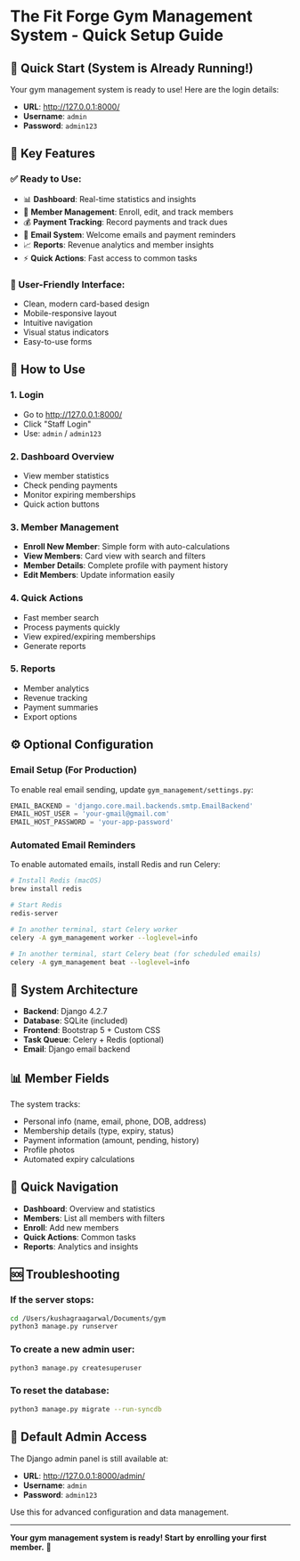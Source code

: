 # The Fit Forge Gym Management System - Quick Setup Guide

## 🚀 Quick Start (System is Already Running!)

Your gym management system is ready to use! Here are the login details:

- **URL**: http://127.0.0.1:8000/
- **Username**: `admin`
- **Password**: `admin123`

## 🎯 Key Features

### ✅ Ready to Use:
- 📊 **Dashboard**: Real-time statistics and insights
- 👥 **Member Management**: Enroll, edit, and track members
- 💰 **Payment Tracking**: Record payments and track dues
- 📧 **Email System**: Welcome emails and payment reminders
- 📈 **Reports**: Revenue analytics and member insights
- ⚡ **Quick Actions**: Fast access to common tasks

### 🎨 User-Friendly Interface:
- Clean, modern card-based design
- Mobile-responsive layout
- Intuitive navigation
- Visual status indicators
- Easy-to-use forms

## 📱 How to Use

### 1. Login
- Go to http://127.0.0.1:8000/
- Click "Staff Login"
- Use: `admin` / `admin123`

### 2. Dashboard Overview
- View member statistics
- Check pending payments
- Monitor expiring memberships
- Quick action buttons

### 3. Member Management
- **Enroll New Member**: Simple form with auto-calculations
- **View Members**: Card view with search and filters
- **Member Details**: Complete profile with payment history
- **Edit Members**: Update information easily

### 4. Quick Actions
- Fast member search
- Process payments quickly
- View expired/expiring memberships
- Generate reports

### 5. Reports
- Member analytics
- Revenue tracking
- Payment summaries
- Export options

## ⚙️ Optional Configuration

### Email Setup (For Production)
To enable real email sending, update `gym_management/settings.py`:

```python
EMAIL_BACKEND = 'django.core.mail.backends.smtp.EmailBackend'
EMAIL_HOST_USER = 'your-gmail@gmail.com'
EMAIL_HOST_PASSWORD = 'your-app-password'
```

### Automated Email Reminders
To enable automated emails, install Redis and run Celery:

```bash
# Install Redis (macOS)
brew install redis

# Start Redis
redis-server

# In another terminal, start Celery worker
celery -A gym_management worker --loglevel=info

# In another terminal, start Celery beat (for scheduled emails)
celery -A gym_management beat --loglevel=info
```

## 🔧 System Architecture

- **Backend**: Django 4.2.7
- **Database**: SQLite (included)
- **Frontend**: Bootstrap 5 + Custom CSS
- **Task Queue**: Celery + Redis (optional)
- **Email**: Django email backend

## 📊 Member Fields

The system tracks:
- Personal info (name, email, phone, DOB, address)
- Membership details (type, expiry, status)
- Payment information (amount, pending, history)
- Profile photos
- Automated expiry calculations

## 🎯 Quick Navigation

- **Dashboard**: Overview and statistics
- **Members**: List all members with filters
- **Enroll**: Add new members
- **Quick Actions**: Common tasks
- **Reports**: Analytics and insights

## 🆘 Troubleshooting

### If the server stops:
```bash
cd /Users/kushagraagarwal/Documents/gym
python3 manage.py runserver
```

### To create a new admin user:
```bash
python3 manage.py createsuperuser
```

### To reset the database:
```bash
python3 manage.py migrate --run-syncdb
```

## 🔐 Default Admin Access

The Django admin panel is still available at:
- **URL**: http://127.0.0.1:8000/admin/
- **Username**: `admin`
- **Password**: `admin123`

Use this for advanced configuration and data management.

---

**Your gym management system is ready! Start by enrolling your first member.** 🎉 